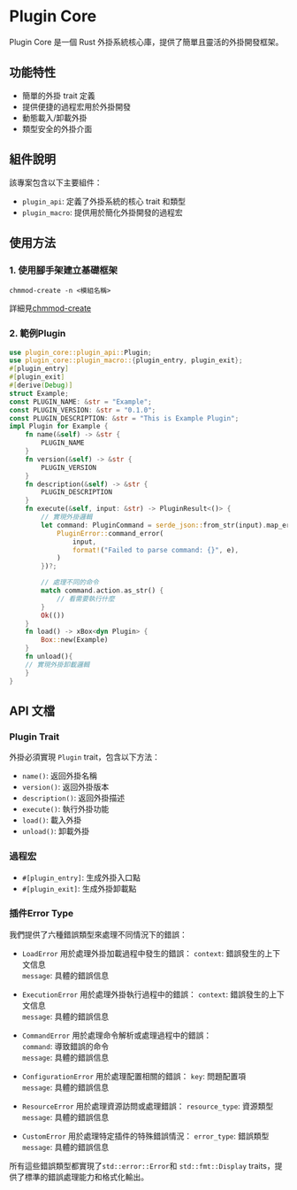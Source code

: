 # Plugin Core

Plugin Core 是一個 Rust 外掛系統核心庫，提供了簡單且靈活的外掛開發框架。

## 功能特性

- 簡單的外掛 trait 定義
- 提供便捷的過程宏用於外掛開發
- 動態載入/卸載外掛
- 類型安全的外掛介面

## 組件說明

該專案包含以下主要組件：

- `plugin_api`: 定義了外掛系統的核心 trait 和類型
- `plugin_macro`: 提供用於簡化外掛開發的過程宏

## 使用方法

### 1. 使用腳手架建立基礎框架
```shell=
chmmod-create -n <模組名稱>
```
詳細見[chmmod-create](https://github.com/End-YYDS/chmmod-create)
### 2. 範例Plugin
```rust
use plugin_core::plugin_api::Plugin;
use plugin_core::plugin_macro::{plugin_entry, plugin_exit};
#[plugin_entry]
#[plugin_exit]
#[derive(Debug)]
struct Example;
const PLUGIN_NAME: &str = "Example";
const PLUGIN_VERSION: &str = "0.1.0";
const PLUGIN_DESCRIPTION: &str = "This is Example Plugin";
impl Plugin for Example {
    fn name(&self) -> &str {
        PLUGIN_NAME 
    }
    fn version(&self) -> &str {
        PLUGIN_VERSION
    }
    fn description(&self) -> &str {
        PLUGIN_DESCRIPTION
    }
    fn execute(&self, input: &str) -> PluginResult<()> {
        // 實現外掛邏輯
        let command: PluginCommand = serde_json::from_str(input).map_err(|e| {
            PluginError::command_error(
                input,
                format!("Failed to parse command: {}", e),
            )
        })?;

        // 處理不同的命令
        match command.action.as_str() {
            // 看需要執行什麼
        }
        Ok(())
    }
    fn load() -> xBox<dyn Plugin> {
        Box::new(Example)
    }
    fn unload(){
    // 實現外掛卸載邏輯
    }
}
```
## API 文檔

### Plugin Trait

外掛必須實現 `Plugin` trait，包含以下方法：

- `name()`: 返回外掛名稱
- `version()`: 返回外掛版本
- `description()`: 返回外掛描述
- `execute()`: 執行外掛功能
- `load()`: 載入外掛
- `unload()`: 卸載外掛

### 過程宏

- `#[plugin_entry]`: 生成外掛入口點
- `#[plugin_exit]`: 生成外掛卸載點

### 插件Error Type
我們提供了六種錯誤類型來處理不同情況下的錯誤：
- `LoadError`
用於處理外掛加載過程中發生的錯誤：
`context`: 錯誤發生的上下文信息  
`message`: 具體的錯誤信息

- `ExecutionError`
用於處理外掛執行過程中的錯誤：
`context`: 錯誤發生的上下文信息  
`message`: 具體的錯誤信息

- `CommandError`
用於處理命令解析或處理過程中的錯誤：  
`command`: 導致錯誤的命令  
`message`: 具體的錯誤信息

- `ConfigurationError`
用於處理配置相關的錯誤：
`key`: 問題配置項  
`message`: 具體的錯誤信息

- `ResourceError`
用於處理資源訪問或處理錯誤：
`resource_type`: 資源類型  
`message`: 具體的錯誤信息

- `CustomError`
用於處理特定插件的特殊錯誤情況：
`error_type`: 錯誤類型  
`message`: 具體的錯誤信息

所有這些錯誤類型都實現了`std::error::Error`和 `std::fmt::Display` traits，提供了標準的錯誤處理能力和格式化輸出。